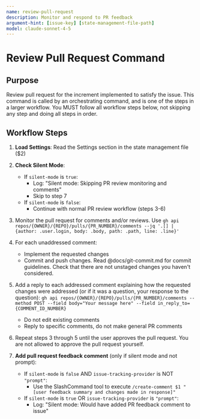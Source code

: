 ```yaml
---
name: review-pull-request
description: Monitor and respond to PR feedback
argument-hint: [issue-key] [state-management-file-path]
model: claude-sonnet-4-5
---
```


# Review Pull Request Command

## Purpose

Review pull request for the increment implemented to satisfy the issue.
This command is called by an orchestrating command, and is one of the steps in a larger workflow.
You MUST follow all workflow steps below, not skipping any step and doing all steps in order.

## Workflow Steps

1. **Load Settings**: Read the Settings section in the state management file ($2)

2. **Check Silent Mode**:
   - If `silent-mode` is `true`:
     - Log: "Silent mode: Skipping PR review monitoring and comments"
     - Skip to step 7
   - If `silent-mode` is `false`:
     - Continue with normal PR review workflow (steps 3-6)

3. Monitor the pull request for comments and/or reviews. Use `gh api repos/{OWNER}/{REPO}/pulls/{PR_NUMBER}/comments --jq '.[] | {author: .user.login, body: .body, path: .path, line: .line}'`

4. For each unaddressed comment:
    - Implement the requested changes
    - Commit and push changes. Read @docs/git-commit.md for commit guidelines. Check that there are not unstaged changes you haven't considered.

5. Add a reply to each addressed comment explaining how the requested changes were addressed (or if it was a question, your response to the question): `gh api repos/{OWNER}/{REPO}/pulls/{PR_NUMBER}/comments --method POST --field body="Your message here" --field in_reply_to={COMMENT_ID_NUMBER}`
    - Do not edit existing comments
    - Reply to specific comments, do not make general PR comments

6. Repeat steps 3 through 5 until the user approves the pull request. You are not allowed to approve the pull request yourself.

7. **Add pull request feedback comment** (only if silent mode and not prompt):
   - If `silent-mode` is `false` AND `issue-tracking-provider` is NOT `"prompt"`:
     - Use the SlashCommand tool to execute `/create-comment $1 "[user feedback summary and changes made in response]"`
   - If `silent-mode` is `true` OR `issue-tracking-provider` is `"prompt"`:
     - Log: "Silent mode: Would have added PR feedback comment to issue"
